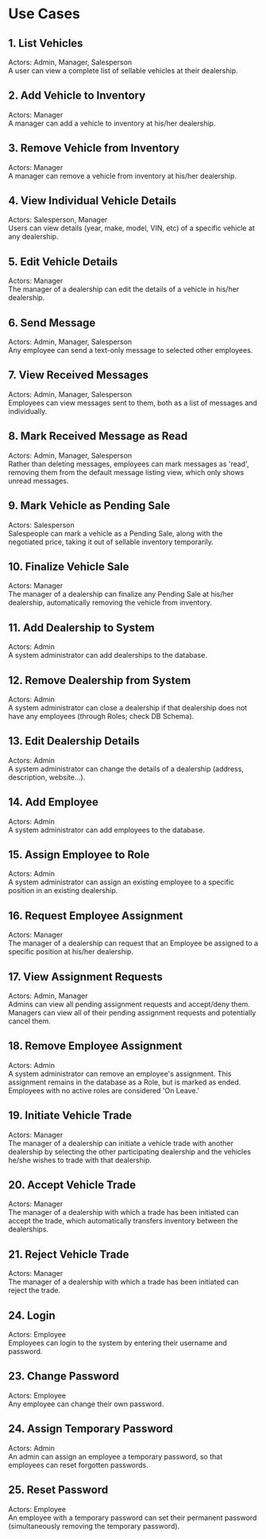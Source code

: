 # Use Cases #

## 1. List Vehicles ##
Actors: Admin, Manager, Salesperson<br />
A user can view a complete list of sellable vehicles at their dealership.

## 2. Add Vehicle to Inventory ##
Actors: Manager<br />
A manager can add a vehicle to inventory at his/her dealership.

## 3. Remove Vehicle from Inventory ##
Actors: Manager<br />
A manager can remove a vehicle from inventory at his/her dealership.

## 4. View Individual Vehicle Details ##
Actors: Salesperson, Manager<br />
Users can view details (year, make, model, VIN, etc) of a specific vehicle at any dealership.

## 5. Edit Vehicle Details ##
Actors: Manager<br />
The manager of a dealership can edit the details of a vehicle in his/her dealership.

## 6. Send Message ##
Actors: Admin, Manager, Salesperson<br />
Any employee can send a text-only message to selected other employees.

## 7. View Received Messages ##
Actors: Admin, Manager, Salesperson<br />
Employees can view messages sent to them, both as a list of messages and individually.

## 8. Mark Received Message as Read ##
Actors: Admin, Manager, Salesperson<br />
Rather than deleting messages, employees can mark messages as 'read', removing them from the default message listing view, which only shows unread messages.

## 9. Mark Vehicle as Pending Sale ##
Actors: Salesperson<br />
Salespeople can mark a vehicle as a Pending Sale, along with the negotiated price, taking it out of sellable inventory temporarily.

## 10. Finalize Vehicle Sale ##
Actors: Manager<br />
The manager of a dealership can finalize any Pending Sale at his/her dealership, automatically removing the vehicle from inventory.

## 11. Add Dealership to System ##
Actors: Admin<br />
A system administrator can add dealerships to the database.

## 12. Remove Dealership from System ##
Actors: Admin<br />
A system administrator can close a dealership if that dealership does not have any employees (through Roles; check DB Schema).

## 13. Edit Dealership Details ##
Actors: Admin<br />
A system administrator can change the details of a dealership (address, description, website...).

## 14. Add Employee ##
Actors: Admin<br />
A system administrator can add employees to the database.

## 15. Assign Employee to Role ##
Actors: Admin<br />
A system administrator can assign an existing employee to a specific position in an existing dealership.

## 16. Request Employee Assignment ##
Actors: Manager<br />
The manager of a dealership can request that an Employee be assigned to a specific position at his/her dealership.

## 17. View Assignment Requests ##
Actors: Admin, Manager<br />
Admins can view all pending assignment requests and accept/deny them. Managers can view all of their pending assignment requests and potentially cancel them.

## 18. Remove Employee Assignment ##
Actors: Admin<br />
A system administrator can remove an employee's assignment. This assignment remains in the database as a Role, but is marked as ended. Employees with no active roles are considered 'On Leave.'

## 19. Initiate Vehicle Trade ##
Actors: Manager<br />
The manager of a dealership can initiate a vehicle trade with another dealership by selecting the other participating dealership and the vehicles he/she wishes to trade with that dealership.

## 20. Accept Vehicle Trade ##
Actors: Manager<br />
The manager of a dealership with which a trade has been initiated can accept the trade, which automatically transfers inventory between the dealerships.

## 21. Reject Vehicle Trade ##
Actors: Manager<br />
The manager of a dealership with which a trade has been initiated can reject the trade.

## 24. Login ##
Actors: Employee<br />
Employees can login to the system by entering their username and password.

## 23. Change Password ##
Actors: Employee<br />
Any employee can change their own password.

## 24. Assign Temporary Password ##
Actors: Admin<br />
An admin can assign an employee a temporary password, so that employees can reset forgotten passwords.

## 25. Reset Password ##
Actors: Employee<br />
An employee with a temporary password can set their permanent password (simultaneously removing the temporary password).